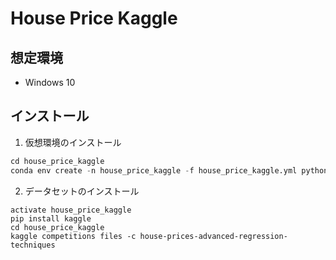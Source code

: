 # House Price Kaggle

## 想定環境
- Windows 10


## インストール

1. 仮想環境のインストール
```python
cd house_price_kaggle
conda env create -n house_price_kaggle -f house_price_kaggle.yml python=3.7
```

2. データセットのインストール
```shell
activate house_price_kaggle
pip install kaggle
cd house_price_kaggle
kaggle competitions files -c house-prices-advanced-regression-techniques
```